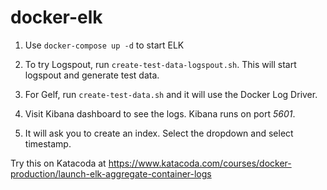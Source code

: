 # docker-elk

1) Use `docker-compose up -d` to start ELK

2) To try Logspout, run `create-test-data-logspout.sh`. This will start logspout and generate test data.

3) For Gelf, run `create-test-data.sh` and it will use the Docker Log Driver.

4) Visit Kibana dashboard to see the logs. Kibana runs on port _5601_.

5) It will ask you to create an index. Select the dropdown and select timestamp. 

Try this on Katacoda at https://www.katacoda.com/courses/docker-production/launch-elk-aggregate-container-logs
